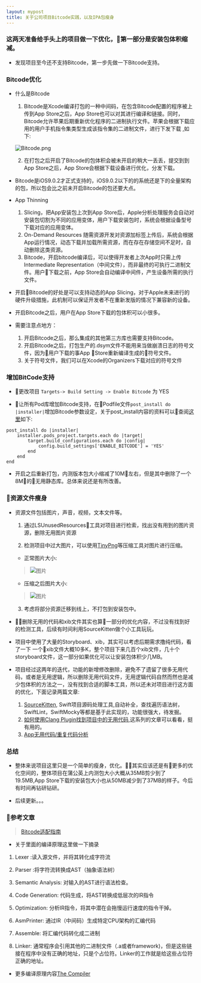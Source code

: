 ```yaml
---
layout: mypost
title: 关于公司项目Bitcode实践，以及IPA包瘦身
---
```


### 这两天准备给手头上的项目做一下优化，第一部分是安装包体积缩减。

+ 发现项目至今还不支持Bitcode，第一步先做一下Bitcode支持。

### Bitcode优化

+ 什么是Bitcode
  1. Bitcode是Xcode编译打包的一种中间码，在包含Bitcode配置的程序被上传到App Store之后，App Store也可以对其进行编译和链接。同时，Bitcode允许苹果后期重新优化程序的二进制执行文件。苹果会根据下载应用的用户手机指令集类型生成该指令集的二进制文件，进行下发下载 ,如下:

  ![Bitcode.png](https://raw.githubusercontent.com/aberfield/aberfield.github.io/master/posts/bitcode.png)

  2. 在打包之后开启了Bitcode的包体积会被未开启的稍大一丢丢，提交到到App Store之后，App Store会根据下载设备进行优化，分发下载。

+ Bitcode是iOS9.0.2才正式支持的，iOS9.0.2以下的的系统还是下的全量架构的包，所以包会比之前未开启Bitcode的包还要大点。

+ App Thinning
    1. Slicing，把App安装包上次到App Store后，Apple分析处理服务会自动对安装包切割为不同的应用变体，用户下载安装包时，系统会根据设备型号下载对应的应用变体。
    2. On-Demand Resources 随需资源开发对资源加标签上传后，系统会根据App运行情况，动态下载并加载所需资源，而在存在存储空间不足时，自动删除这类资源。
    3. Bitcode，开启bitcode编译后，可以使得开发者上次App时只需上传Intermediate Representation（中间文件），而非最终的可执行二进制文件。用户下载之前，App Store会自动编译中间件，产生设备所需的执行文件。

+ 开启Bitcode的好处是可以支持动态的App Slicing，对于Apple未来进行的硬件升级措施，此机制可以保证开发者不在重新发版的情况下兼容新的设备。

+ 开启Bitcode之后，用户在App Store下载的包体积可以小很多。

+ 需要注意点地方： 
  1. 开启Bitcode之后，那么集成的其他第三方库也需要支持Bitcode。
  2. 开启Bitcode之后，打包生产的.dsym文件不能用来当做崩溃日志的符号文件，因为用户下载的事App Store重新编译生成的符号文件。
  3. 关于符号文件，我们可以在Xcode的Organizers下载对应的符号文件

### 增加BitCode支持

+ 更改项目 ```Targets-> Build Setting -> Enable Bitcode``` 为 YES

+ 让所有Pod库增加Bitcode支持，在Podfile文件```post_install do |installer|```增加Bitcode参数设定，关于post_install内容的资料可以查阅[这里](https://cocoapods.org/)如下:

```
post_install do |installer|
    installer.pods_project.targets.each do |target|
        target.build_configurations.each do |config|
            config.build_settings['ENABLE_BITCODE'] = 'YES'
        end
    end
end
```

+ 开启之后重新打包，内测版本包大小缩减了10M左右，但是其中删除了一个8M的无用静态库。总体来说还是有所改善。


### 资源文件瘦身

+ 资源文件包括图片，声音，视频，文本文件等。
  1. 通过LSUnusedResources工具对项目进行检索，找出没有用到的图片资源，删除无用图片资源

  2. 检测项目中过大图片，可以使用[TinyPng](https://tinypng.com/)等压缩工具对图片进行压缩。

    + 正常图片大小: 
    > ![图片](https://raw.githubusercontent.com/aberfield/aberfield.github.io/master/posts/normal.png)


    + 压缩之后图片大小:
    > ![图片](https://raw.githubusercontent.com/aberfield/aberfield.github.io/master/posts/compress.png)

  3. 考虑将部分资源迁移到线上，不打包到安装包中。

+ 删除无用的代码和xib文件其实也算一部分的优化内容，不过没有找到好的检测工具，后续有时间利用SourceKitten做个小工具玩玩。

+ 项目中使用了大量的Storyboard、xib，其实可以考虑后期需求撸纯代码，看了一下 一个xib文件大概10多K，整个项目下来几百个xib文件，几十个storyboard文件，这一部分如果优化可以让安装包体积少几MB。

+ 项目经过这两年的迭代，功能的新增修改删除，避免不了遗留了很多无用代码，或者是无用逻辑，所以删除无用代码文件，无用逻辑代码自然而然也是减少包体积的方法之一，没有找到合适的脚本工具，所以还未对项目进行这方面的优化，下面记录两篇文章:
  1. [SourceKitten](https://github.com/jpsim/SourceKitten), Swift项目源码处理工具,自动补全，查找遍历语法树，SwiftLint，SwiftMocky等都是基于此实现的，功能很强大，待发掘。
  2. [如何使用Clang Plugin找到项目中的无用代码](https://blog.gocy.tech/2017/09/12/DetectingUselessCodeWithClang-p1/),这系列的文章可以看看，挺有用的。
  3. [App无用代码/重复代码分析](http://kangwang1988.github.io/tech/2016/11/01/find-unused-duplicate-code-of-your-app-using-clang-plugin.html)

### 总结

+ 整体来说项目这里只是一个简单的瘦身，优化。其实应该还是有更多的优化空间的，整体项目在蒲公英上内测包大小大概从35MB剪少到了19.5MB,App Store下载的安装包大小也从50MB减少到了37MB的样子。今后有时间再钻研钻研。

+ 后续更新。。。


### 参考文章
> [Bitcode适配指南](http://www.cocoachina.com/ios/20151201/14432.html)

+ 关于里面的编译原理这里做一下摘录

1. Lexer :读入源文件，并将其转化成字符流

2. Parser :将字符流转换成AST（抽象语法树）

3. Semantic Analysis: 对输入的AST进行语法检查。

4. Code Generation: 代码生成，将AST转换成低层次的IR指令

5. Optimization: 分析IR指令，将其中潜在会拖慢运行速度的指令干掉。

6. AsmPrinter: 通过IR（中间码）生成特定CPU架构的汇编代码

7. Assemble: 将汇编代码转化成二进制

8. Linker: 通常程序会引用其他的二进制文件（.a或者framework)，但是这些链接在程序中没有正确的地址，只是个占位符。Linker的工作就是给这些占位符正确的地址。

+ 更多编译原理内容[The Compiler](https://www.objc.io/issues/6-build-tools/compiler/)